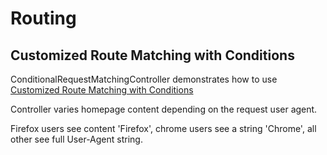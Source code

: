 # Routing

## Customized Route Matching with Conditions

ConditionalRequestMatchingController demonstrates how to use [Customized Route Matching with Conditions](http://symfony.com/doc/current/book/routing.html#completely-customized-route-matching-with-conditions)

Controller varies homepage content depending on the request user agent.

Firefox users see content 'Firefox', chrome users see a string 'Chrome', all other see full User-Agent string.

